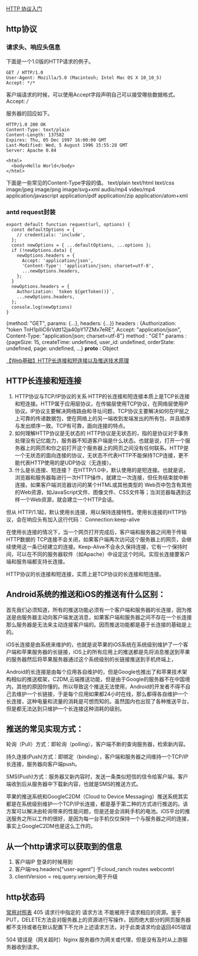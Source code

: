 [HTTP 协议入门](http://www.ruanyifeng.com/blog/2016/08/http.html)
## http协议
### 请求头、响应头信息
下面是一个1.0版的HTTP请求的例子。
```
GET / HTTP/1.0
User-Agent: Mozilla/5.0 (Macintosh; Intel Mac OS X 10_10_5)
Accept: */*
```
客户端请求的时候，可以使用Accept字段声明自己可以接受哪些数据格式。
Accept: */*

服务器的回应如下。
```
HTTP/1.0 200 OK 
Content-Type: text/plain
Content-Length: 137582
Expires: Thu, 05 Dec 1997 16:00:00 GMT
Last-Modified: Wed, 5 August 1996 15:55:28 GMT
Server: Apache 0.84

<html>
  <body>Hello World</body>
</html>
```
下面是一些常见的Content-Type字段的值。
text/plain
text/html
text/css
image/jpeg
image/png
image/svg+xml
audio/mp4
video/mp4
application/javascript
application/pdf
application/zip
application/atom+xml

### antd request封装
```
export default function request(url, options) {
  const defaultOptions = {
    // credentials: 'include',
  };
  const newOptions = { ...defaultOptions, ...options };
  if (!newOptions.data) {
    newOptions.headers = {
      Accept: 'application/json',
      'Content-Type': 'application/json; charset=utf-8',
      ...newOptions.headers,
    };
  }
  newOptions.headers = {
    Authorization: `token ${getToken()}`,
    ...newOptions.headers,
  };
  console.log(newOptions)
}
```

{method: "GET", params: {…}, headers: {…}}
headers
:
{Authorization: "token TnH1plIiC6rVdtt12ja40pY17ZMx7eRE", Accept: "application/json", Content-Type: "application/json; charset=utf-8"}
method
:
"GET"
params
:
{pageSize: 15, createTime: undefined, user_id: undefined, orderState: undefined, page: undefined, …}
__proto__
:
Object


[【Web基础】HTTP长连接和短连接以及推送技术原理](http://blog.csdn.net/freewaywalker/article/details/50067757)
## HTTP长连接和短连接
1. HTTP协议与TCP/IP协议的关系
HTTP的长连接和短连接本质上是TCP长连接和短连接。HTTP属于应用层协议，在传输层使用TCP协议，在网络层使用IP协议。IP协议主要解决网络路由和寻址问题，TCP协议主要解决如何在IP层之上可靠的传递数据包，使在网络上的另一端收到发端发出的所有包，并且顺序与发出顺序一致。TCP有可靠，面向连接的特点。
2. 如何理解HTTP协议是无状态的
HTTP协议是无状态的，指的是协议对于事务处理没有记忆能力，服务器不知道客户端是什么状态。也就是说，打开一个服务器上的网页和你之前打开这个服务器上的网页之间没有任何联系。HTTP是一个无状态的面向连接的协议，无状态不代表HTTP不能保持TCP连接，更不能代表HTTP使用的是UDP协议（无连接）。
3. 什么是长连接、短连接？
在HTTP/1.0中，默认使用的是短连接。也就是说，浏览器和服务器每进行一次HTTP操作，就建立一次连接，但任务结束就中断连接。如果客户端浏览器访问的某个HTML或其他类型的 Web页中包含有其他的Web资源，如JavaScript文件、图像文件、CSS文件等；当浏览器每遇到这样一个Web资源，就会建立一个HTTP会话。

但从 HTTP/1.1起，默认使用长连接，用以保持连接特性。使用长连接的HTTP协议，会在响应头有加入这行代码： 
Connection:keep-alive

在使用长连接的情况下，当一个网页打开完成后，客户端和服务器之间用于传输HTTP数据的 TCP连接不会关闭，如果客户端再次访问这个服务器上的网页，会继续使用这一条已经建立的连接。Keep-Alive不会永久保持连接，它有一个保持时间，可以在不同的服务器软件（如Apache）中设定这个时间。实现长连接要客户端和服务端都支持长连接。

HTTP协议的长连接和短连接，实质上是TCP协议的长连接和短连接。

## Android系统的推送和iOS的推送有什么区别：
首先我们必须知道，所有的推送功能必须有一个客户端和服务器的长连接，因为推送是由服务器主动向客户端发送消息，如果客户端和服务器之间不存在一个长连接那么服务器是无法来主动连接客户端的。因而推送功能都是基于长连接的基础是上的。

iOS长连接是由系统来维护的，也就是说苹果的iOS系统在系统级别维护了一个客户端和苹果服务器的长链接，iOS上的所有应用上的推送都是先将消息推送到苹果的服务器然后将苹果服务器通过这个系统级别的长链接推送到手机终端上，

Android的长连接是由每个应用各自维护的，但是Google也推出了和苹果技术架构相似的推送框架，C2DM,云端推送功能，但是由于Google的服务器不在中国境内，其他的原因你懂的。所以导致这个推送无法使用，Android的开发者不得不自己去维护一个长链接，于是每个应用如果都24小时在线，那么都得各自维护一个长连接，这种电量和流量的消耗是可想而知的。虽然国内也出现了各种推送平台，但是都无法达到只维护一个长连接这种消耗的级别。

## 推送的常见实现方式：
轮询（Pull）方式：即轮询（polling），客户端不断的查询服务器，检索新内容。

持久连接(Push)方式：即绑定（binding），客户端和服务器之间维持一个TCP/IP长连接，服务器向客户端push。

SMS(Push)方式：服务器又新内容时，发送一条类似短信的信令给客户端，客户端收到后从服务器中下载新内容，也就是SMS的推送方式。

苹果的推送系统和GoogleC2DM（Cloud to Device Messaging）推送系统其实都是在系统级别维护一个TCP/IP长连接，都是基于第二种的方式进行推送的。该方案可以解决由轮询带来的性能问题，但是还是会消耗手机的电池。iOS平台的推送服务之所以工作的很好，是因为每一台手机仅仅保持一个与服务器之间的连接，事实上GoogleC2DM也是这么工作的。

## 从一个http请求可以获取到的信息
1. 客户端IP 登录的时候用到
2. 客户端req.headers["user-agent"] 于cloud_ranch routes webcontrl
3. clientVersion = req.query.version;用于升级


## http状态码
[常用对照表](http://tool.oschina.net/commons?type=5)
405 请求行中指定的 请求方法 不能被用于请求相应的资源。鉴于 PUT，DELETE方法会对服务器上的资源进行写操作，因而绝大部分的网页服务器都不支持或者在默认配置下不允许上述请求方法，对于此类请求均会返回405错误

504 错误是（网关超时）Nginx 服务器作为网关或代理，但是没有及时从上游服务器收到请求。
